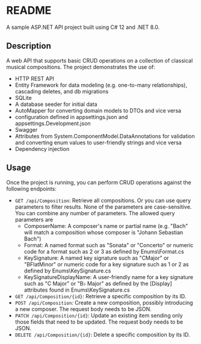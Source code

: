 # README

A sample ASP.NET API project built using C# 12 and .NET 8.0.

## Description

A web API that supports basic CRUD operations on a collection of classical musical compositions.
The project demonstrates the use of: 

- HTTP REST API
- Entity Framework for data modeling (e.g. one-to-many relationships), cascading deletes, and db migrations
- SQLite
- A database seeder for initial data
- AutoMapper for converting domain models to DTOs and vice versa
- configuration defined in appsettings.json and appsettings.Development.json
- Swagger
- Attributes from System.ComponentModel.DataAnnotations for validation and converting enum values to user-friendly strings and vice versa
- Dependency injection


## Usage

Once the project is running, you can perform CRUD operations against the following endpoints:

- `GET /api/Composition`: Retrieve all compositions. Or you can use query parameters to filter results. None of the parameters are case-sensitive. You can combine any number of parameters. The allowed query parameters are
  - ComposerName: A composer's name or partial name (e.g. "Bach" will match a composition whose composer is "Johann Sebastian Bach")
  - Format: A named format such as "Sonata" or "Concerto" or numeric code for a format such as 2 or 3 as defined by Enums\Format.cs
  - KeySignature: A named key signature such as "CMajor" or "BFlatMinor" or numeric code for a key signature such as 1 or 2 as defined by Enums\KeySignature.cs
  - KeySignatureDisplayName: A user-friendly name for a key signature such as "C Major" or "B♭ Major" as defined by the [Display] attributes found in Enums\KeySignature.cs
- `GET /api/Composition/{id}`: Retrieve a specific composition by its ID.
- `POST /api/Composition`: Create a new composition, possibly introducing a new composer. The request body needs to be JSON.
- `PATCH /api/Composition/{id}`: Update an existing item sending only those fields that need to be updated. The request body needs to be JSON.
- `DELETE /api/Composition/{id}`: Delete a specific composition by its ID.

